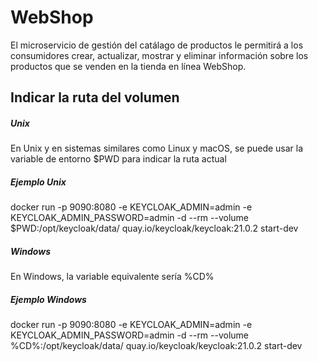 # WebShop
El microservicio de gestión del catálago de productos le permitirá a los consumidores crear, actualizar, mostrar y eliminar información sobre los productos que se venden en la tienda en línea WebShop.

## Indicar la ruta del volumen
##### Unix
En Unix y en sistemas similares como Linux y macOS, se puede usar la variable de entorno $PWD para indicar la ruta actual
##### Ejemplo Unix
docker run -p 9090:8080 -e KEYCLOAK_ADMIN=admin -e KEYCLOAK_ADMIN_PASSWORD=admin -d --rm --volume $PWD:/opt/keycloak/data/ quay.io/keycloak/keycloak:21.0.2 start-dev


##### Windows
En Windows, la variable equivalente sería %CD%
##### Ejemplo Windows
docker run -p 9090:8080 -e KEYCLOAK_ADMIN=admin -e KEYCLOAK_ADMIN_PASSWORD=admin -d --rm --volume %CD%:/opt/keycloak/data/ quay.io/keycloak/keycloak:21.0.2 start-dev